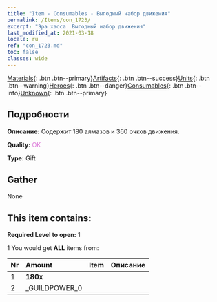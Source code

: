 ```yaml
---
title: "Item - Consumables - Выгодный набор движения"
permalink: /Items/con_1723/
excerpt: "Эра хаоса  Выгодный набор движения"
last_modified_at: 2021-03-18
locale: ru
ref: "con_1723.md"
toc: false
classes: wide
---
```

 [Materials](/ru/Items/){: .btn .btn--primary}[Artifacts](/ru/Items/Artifacts/){: .btn .btn--success}[Units](/ru/Items/Units/){: .btn .btn--warning}[Heroes](/ru/Items/Heroes/){: .btn .btn--danger}[Consumables](/ru/Items/Consumables/){: .btn .btn--info}[Unknown](/ru/Items/Unknown/){: .btn .btn--primary}

## Подробности
 **Описание:** Содержит 180 алмазов и 360 очков движения.

 **Quality:** <span style="color: #DA70D6">OK</span>

 **Type:** Gift

## Gather

  None

## This item contains:

 **Required Level to open:** 1

 1 You would get **ALL** items  from:

  | Nr | Amount |     Item    | Описание |
  |:---|:-------|:------------|:-----------:|
  | 1 |  **180x** | <i class="fas fa-gem"/> |  | 
  | 2 | _GUILDPOWER_0 | 
